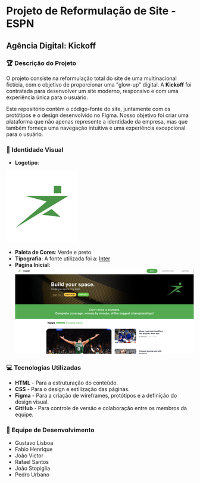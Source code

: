 # Projeto de Reformulação de Site - ESPN
## Agência Digital: **Kickoff**

### 🏆 Descrição do Projeto
O projeto consiste na reformulação total do site de uma multinacional fictícia, com o objetivo de proporcionar uma "glow-up" digital. A **Kickoff** foi contratada para desenvolver um site moderno, responsivo e com uma experiência única para o usuário.

Este repositório contém o código-fonte do site, juntamente com os protótipos e o design desenvolvido no Figma. Nosso objetivo foi criar uma plataforma que não apenas represente a identidade da empresa, mas que também forneça uma navegação intuitiva e uma experiência excepcional para o usuário.

### 🎨 Identidade Visual
- **Logotipo**:

![Logotipo ESPN](assets/img/android-chrome-192x192.png)
- **Paleta de Cores**: Verde e preto
- **Tipografia**: A fonte utilizada foi a: [Inter](https://fonts.google.com/specimen/Inter)
- **Página Inicial**: 
![Print da Página Inicial](assets/img/homepage-screenshot.png)

### 💻 Tecnologias Utilizadas
- **HTML** - Para a estruturação do conteúdo.
- **CSS** - Para o design e estilização das páginas.
- **Figma** - Para a criação de wireframes, protótipos e a definição do design visual.
- **GitHub** - Para controle de versão e colaboração entre os membros da equipe.

### 👥 Equipe de Desenvolvimento

- Gustavo Lisboa
- Fabio Henrique
- João Victor
- Rafael Santos
- João Stopiglia
- Pedro Urbano